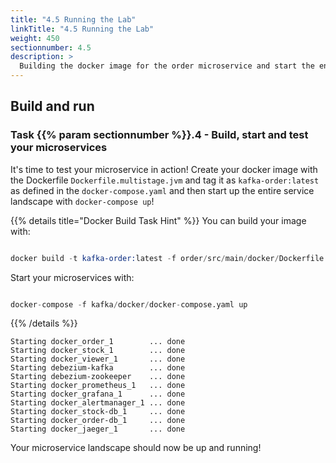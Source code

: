 ```yaml
---
title: "4.5 Running the Lab"
linkTitle: "4.5 Running the Lab"
weight: 450
sectionnumber: 4.5
description: >
  Building the docker image for the order microservice and start the environment.
---
```


## Build and run


### Task {{% param sectionnumber %}}.4 - Build, start and test your microservices

It's time to test your microservice in action! Create your docker image with the Dockerfile `Dockerfile.multistage.jvm` and tag it as `kafka-order:latest` as defined in the `docker-compose.yaml` and then start up the entire service landscape with `docker-compose up`!


{{% details title="Docker Build Task Hint" %}}
You can build your image with:

```s

docker build -t kafka-order:latest -f order/src/main/docker/Dockerfile.multistage.jvm order/.

```

Start your microservices with:

```s

docker-compose -f kafka/docker/docker-compose.yaml up

```
{{% /details %}}

```text
Starting docker_order_1        ... done
Starting docker_stock_1        ... done
Starting docker_viewer_1       ... done
Starting debezium-kafka        ... done
Starting debezium-zookeeper    ... done
Starting docker_prometheus_1   ... done
Starting docker_grafana_1      ... done
Starting docker_alertmanager_1 ... done
Starting docker_stock-db_1     ... done
Starting docker_order-db_1     ... done
Starting docker_jaeger_1       ... done
```

Your microservice landscape should now be up and running!
